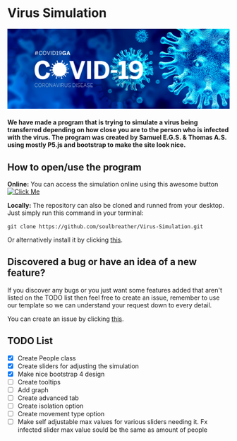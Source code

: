 # Virus Simulation
![COVID-19](/images/CoronaVirus.png)
#### We have made a program that is trying to simulate a virus being transferred depending on how close you are to the person who is infected with the virus. The program was created by Samuel E.G.S. & Thomas A.S. using mostly P5.js and bootstrap to make the site look nice.

## How to open/use the program
**Online:**
You can access the simulation online using this awesome button [![Click Me](https://awesome.re/badge.svg)](https://soulbreather.github.io/Virus-Simulation/src/index.html)

**Locally:**
The repository can also be cloned and runned from your desktop. Just simply run this command in your terminal:
    
    git clone https://github.com/soulbreather/Virus-Simulation.git

Or alternatively install it by clicking [this](https://github.com/soulbreather/Virus-Simulation/archive/master.zip).

## Discovered a bug or have an idea of a new feature? 
If you discover any bugs or you just want some features added that aren't listed on the TODO list then feel free to create an issue, remember to use our template so we can understand your request down to every detail.

You can create an issue by clicking [this](https://github.com/soulbreather/Virus-Simulation/issues/new/choose).

## TODO List
- [x] Create People class
- [x] Create sliders for adjusting the simulation
- [x] Make nice bootstrap 4 design
- [ ] Create tooltips
- [ ] Add graph
- [ ] Create advanced tab
- [ ] Create isolation option
- [ ] Create movement type option
- [ ] Make self adjustable max values for various sliders needing it. Fx infected slider max value sould be the same as amount of people
